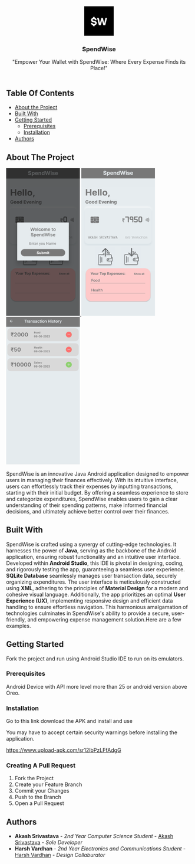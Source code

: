 <br/>
<p align="center">
  <a href="https://github.com/aCash9/SpendWise">
    <img src="app/src/main/res/drawable/logo.png" alt="Logo" width="80" height="80">
  </a>

  <h3 align="center">SpendWise</h3>

  <p align="center">
    "Empower Your Wallet with SpendWise: Where Every Expense Finds its Place!"
    <br/>
    <br/>
  </p>
</p>



## Table Of Contents

* [About the Project](#about-the-project)
* [Built With](#built-with)
* [Getting Started](#getting-started)
  * [Prerequisites](#prerequisites)
  * [Installation](#installation)
* [Authors](#authors)

## About The Project

<a href="https://github.com/aCash9/SpendWise">
    <img src="app/src/main/res/drawable/ss2.png" width="200" height="400">
    <img src="app/src/main/res/drawable/sssss.png" width="200" height="400">
    <img src="app/src/main/res/drawable/Screenshot_20230808_205505.png" width="200" height="400">
  </a>

SpendWise is an innovative Java Android application designed to empower users in managing their finances effectively. With its intuitive interface, users can effortlessly track their expenses by inputting transactions, starting with their initial budget. By offering a seamless experience to store and categorize expenditures, SpendWise enables users to gain a clear understanding of their spending patterns, make informed financial decisions, and ultimately achieve better control over their finances.

## Built With

SpendWise is crafted using a synergy of cutting-edge technologies. It harnesses the power of **Java**, serving as the backbone of the Android application, ensuring robust functionality and an intuitive user interface. Developed within **Android Studio**, this IDE is pivotal in designing, coding, and rigorously testing the app, guaranteeing a seamless user experience. **SQLite Database** seamlessly manages user transaction data, securely organizing expenditures. The user interface is meticulously constructed using **XML**, adhering to the principles of **Material Design** for a modern and cohesive visual language. Additionally, the app prioritizes an optimal **User Experience (UX)**, implementing responsive design and efficient data handling to ensure effortless navigation. This harmonious amalgamation of technologies culminates in SpendWise's ability to provide a secure, user-friendly, and empowering expense management solution.Here are a few examples.

## Getting Started

Fork the project and run using Android Studio IDE to run on its emulators.

### Prerequisites

Android Device with API more level more than 25 or android version above Oreo. 

### Installation

Go to this link download the APK and install and use 
 
You may have to accept certain security warnings before installing the application.

https://www.upload-apk.com/sr12lbPzLFfAdgG

### Creating A Pull Request

1. Fork the Project
2. Create your Feature Branch
3. Commit your Changes 
4. Push to the Branch
5. Open a Pull Request

## Authors

* **Akash Srivastava** - *2nd Year Computer Science Student* - [Akash Srivastava](https://github.com/aCash9) - *Sole Developer*
* **Harsh Vardhan** - *2nd Year Electronics and Communications Student* - [Harsh Vardhan](https://github.com/HvGaur) - *Design Collaburator*

